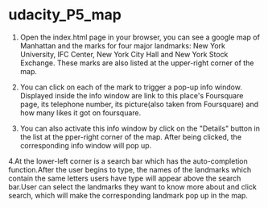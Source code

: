 # udacity_P5_map

1. Open the index.html page in your browser, you can see a google map of Manhattan and the marks for four major
landmarks: New York University, IFC Center, New York City Hall and New York Stock Exchange. These marks are
also listed at the upper-right corner of the map.

2. You can click on each of the mark to trigger a pop-up info window. Displayed inside the info window
are link to this place's Foursquare page, its telephone number, its picture(also taken from Foursquare) and how many
likes it got on foursquare.

3. You can also activate this info window by click on the "Details" button in the list at the pper-right corner of the map.
After being clicked, the corresponding info window will pop up.

4.At the lower-left corner is a search bar which has the auto-completion function.After the user begins to type, the names of the landmarks which contain the same letters users have type will appear above the search bar.User can select the landmarks they want to know more about and click search, which will make the corresponding landmark pop up in the map.
